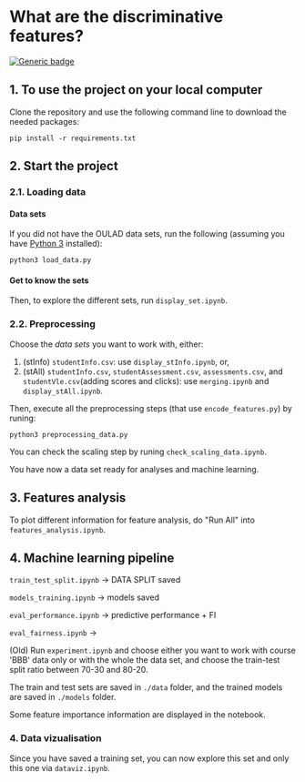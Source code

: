 # What are the discriminative features?

[![Generic badge](https://img.shields.io/badge/python-3.10.4-green.svg)](https://shields.io/)

## 1. To use the project on your local computer

Clone the repository and use the following command line to download the needed packages:
```
pip install -r requirements.txt
```

## 2. Start the project

### 2.1. Loading data

#### Data sets

If you did not have the OULAD data sets, run the following (assuming you have [Python 3](https://www.python.org/downloads/) installed):
```
python3 load_data.py
```

#### Get to know the sets

Then, to explore the different sets, run `display_set.ipynb`.

### 2.2. Preprocessing

Choose the *data sets* you want to work with, either:
1. (stInfo) `studentInfo.csv`: use `display_stInfo.ipynb`, or,
2. (stAll) `studentInfo.csv`, `studentAssessment.csv`, `assessments.csv`, and `studentVle.csv`(adding scores and clicks): use `merging.ipynb` and `display_stAll.ipynb`.

Then, execute all the preprocessing steps (that use `encode_features.py`) by runing:
```
python3 preprocessing_data.py
```

You can check the scaling step by runing `check_scaling_data.ipynb`.

You have now a data set ready for analyses and machine learning.

## 3. Features analysis

To plot different information for feature analysis, do "Run All" into `features_analysis.ipynb`.

## 4. Machine learning pipeline

`train_test_split.ipynb` -> DATA SPLIT saved

`models_training.ipynb` -> models saved

`eval_performance.ipynb` -> predictive performance + FI

`eval_fairness.ipynb` -> 


(Old)
Run `experiment.ipynb` and choose either you want to work with course 'BBB' data only or with the whole the data set, and choose the train-test split ratio between 70-30 and 80-20.

The train and test sets are saved in `./data` folder, and the trained models are saved in `./models` folder.

Some feature importance information are displayed in the notebook. 

### 4. Data vizualisation

Since you have saved a training set, you can now explore this set and only this one via `dataviz.ipynb`.


